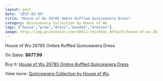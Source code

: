 ```yaml
---
layout: post
date: '2017-02-09'
title: "House of Wu 26785 Ombre Ruffled Quinceanera Dress"
category: Quinceanera Collection by House of Wu
tags: ["house","prom","dress","beaded","dresses"]
image: http://img.princessan.com/56612-thickbox_default/house-of-wu-26785-ombre-ruffled-quinceanera-dress.jpg
---
```

House of Wu 26785 Ombre Ruffled Quinceanera Dress

On Sales: **$677.99**
<a href="https://www.princessan.com/en/quinceanera-collection-by-house-of-wu/25245-house-of-wu-26785-ombre-ruffled-quinceanera-dress.html"><amp-img layout="responsive" width="600" height="600" src="//img.princessan.com/56612-thickbox_default/house-of-wu-26785-ombre-ruffled-quinceanera-dress.jpg" alt="House of Wu 26785 Ombre Ruffled Quinceanera Dress 0" /></a>
<a href="https://www.princessan.com/en/quinceanera-collection-by-house-of-wu/25245-house-of-wu-26785-ombre-ruffled-quinceanera-dress.html"><amp-img layout="responsive" width="600" height="600" src="//img.princessan.com/56614-thickbox_default/house-of-wu-26785-ombre-ruffled-quinceanera-dress.jpg" alt="House of Wu 26785 Ombre Ruffled Quinceanera Dress 1" /></a>
<a href="https://www.princessan.com/en/quinceanera-collection-by-house-of-wu/25245-house-of-wu-26785-ombre-ruffled-quinceanera-dress.html"><amp-img layout="responsive" width="600" height="600" src="//img.princessan.com/56613-thickbox_default/house-of-wu-26785-ombre-ruffled-quinceanera-dress.jpg" alt="House of Wu 26785 Ombre Ruffled Quinceanera Dress 2" /></a>

Buy it: [House of Wu 26785 Ombre Ruffled Quinceanera Dress](https://www.princessan.com/en/quinceanera-collection-by-house-of-wu/25245-house-of-wu-26785-ombre-ruffled-quinceanera-dress.html "House of Wu 26785 Ombre Ruffled Quinceanera Dress")

View more: [Quinceanera Collection by House of Wu](https://www.princessan.com/en/52-quinceanera-collection-by-house-of-wu "Quinceanera Collection by House of Wu")